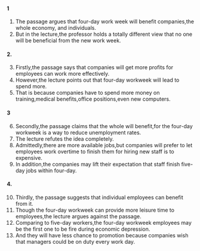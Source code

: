 #### 1
1. The passage argues that four-day work week will benefit companies,the whole economy, and individuals.
2. But in the lecture,the professor holds a totally different view that no one will be beneficial from the new work week.

#### 2.
3. Firstly,the passage says that companies will get  more profits for employees can work more effectively.
4. However,the lecture points out that four-day workweek will lead to spend more.
5. That is because companies have to spend more money on training,medical benefits,office positions,even new computers.

#### 3
6. Secondly,the passage claims that the whole will benefit,for the four-day workweek is a way to reduce unemployment rates.
7. The lecture refutes the idea completely.
8. Admittedly,there are more available jobs,but companies will prefer to let employees work overtime to finish them for hiring new staff is to expensive.
9. In addition,the companies may lift their expectation that staff finish five-day jobs within four-day.

#### 4.
10. Thirdly, the passage suggests that individual employees can benefit from it.
11. Though the four-day workweek can provide more leisure time to employees,the lecture argues against the passage.
12. Comparing to five-day workers,the four-day workweek employees may be the first one to be fire during economic depression.
13. And they will have less chance to promotion because companies wish that managers could be on duty every work day.

